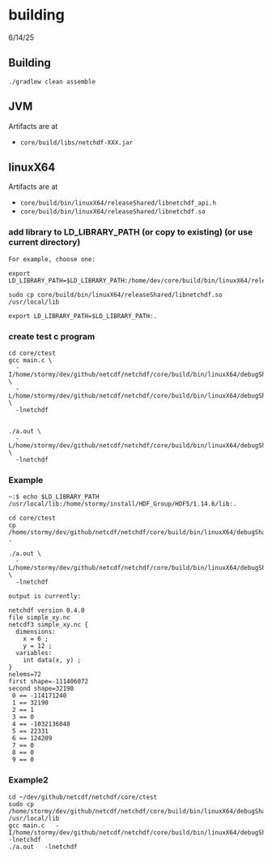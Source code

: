 # building
6/14/25


## Building

`./gradlew clean assemble`

## JVM

Artifacts are at

* `core/build/libs/netchdf-XXX.jar`

## linuxX64

Artifacts are at
* `core/build/bin/linuxX64/releaseShared/libnetchdf_api.h`
* `core/build/bin/linuxX64/releaseShared/libnetchdf.so`

### add library to LD_LIBRARY_PATH (or copy to existing) (or use current directory)

````
For example, choose one:

export LD_LIBRARY_PATH=$LD_LIBRARY_PATH:/home/dev/core/build/bin/linuxX64/releaseShared

sudo cp core/build/bin/linuxX64/releaseShared/libnetchdf.so /usr/local/lib

export LD_LIBRARY_PATH=$LD_LIBRARY_PATH:.
````

### create test c program

````
cd core/ctest
gcc main.c \
  -I/home/stormy/dev/github/netcdf/netchdf/core/build/bin/linuxX64/debugShared \
  -L/home/stormy/dev/github/netcdf/netchdf/core/build/bin/linuxX64/debugShared \
  -lnetchdf


./a.out \
  -L/home/stormy/dev/github/netcdf/netchdf/core/build/bin/linuxX64/debugShared \
  -lnetchdf
````

### Example

````
~:$ echo $LD_LIBRARY_PATH
/usr/local/lib:/home/stormy/install/HDF_Group/HDF5/1.14.6/lib:.

cd core/ctest
cp /home/stormy/dev/github/netcdf/netchdf/core/build/bin/linuxX64/debugShared/libnetchdf.so .

./a.out \
  -L/home/stormy/dev/github/netcdf/netchdf/core/build/bin/linuxX64/debugShared \
  -lnetchdf

output is currently:

netchdf version 0.4.0
file simple_xy.nc
netcdf3 simple_xy.nc {
  dimensions:
    x = 6 ;
    y = 12 ;
  variables:
    int data(x, y) ;
}
nelems=72
first shape=-111406072
second shape=32190
 0 == -114171240
 1 == 32190
 2 == 1
 3 == 0
 4 == -1032136048
 5 == 22331
 6 == 124209
 7 == 0
 8 == 0
 9 == 0

````
### Example2

````
cd ~/dev/github/netcdf/netchdf/core/ctest
sudo cp /home/stormy/dev/github/netcdf/netchdf/core/build/bin/linuxX64/debugShared/libnetchdf.so /usr/local/lib
gcc main.c   -I/home/stormy/dev/github/netcdf/netchdf/core/build/bin/linuxX64/debugShared   -lnetchdf
./a.out   -lnetchdf
````

